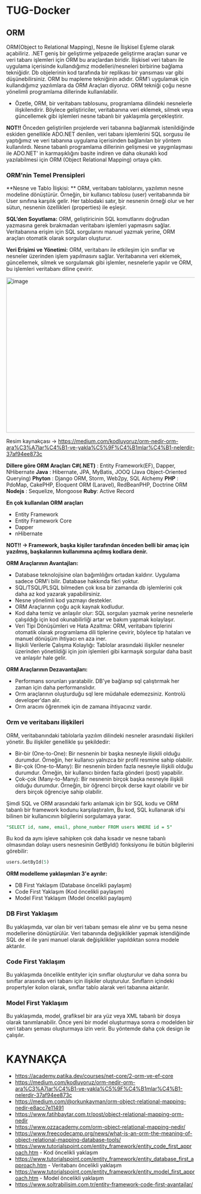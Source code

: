 # TUG-Docker
## ORM 
ORM(Object to Relational Mapping), Nesne ile İlişkisel Eşleme olarak açabiliriz. .NET geniş bir geliştirme yelpazede geliştirme araçları sunar ve veri tabanı işlemleri için ORM bu araçlardan biridir. İlişkisel veri tabanı ile uygulama içerisinde kullandığımız modelleri/nesneleri birbirine bağlama tekniğidir. Db objelerinin kod tarafında bir replikası bir yansıması var gibi düşünebilirsiniz. ORM bu mapleme tekniğinin adıdır. ORM'i uygulamak için kullandığımız yazılımlara da ORM Araçları diyoruz. ORM tekniği çoğu nesne yönelimli programlama dillerinde kullanılabilir.

- Özetle, ORM, bir veritabanı tablosunu, programlama dilindeki nesnelerle ilişkilendirir. Böylece geliştiriciler, veritabanına veri eklemek, silmek veya güncellemek gibi işlemleri nesne tabanlı bir yaklaşımla gerçekleştirir.


**NOT!!** Önceden geliştirilen projelerde veri tabanına bağlanmak istenildiğinde eskiden genellikle ADO.NET denilen, veri tabanı işlemlerini SQL sorgusu ile yaptığımız ve veri tabanına uygulama içerisinden bağlanılan bir yöntem kullanılırdı. Nesne tabanlı programlama dillerinin gelişmesi ve yaygınlaşması ile  ADO.NET' in karmaşıklığını basite indiren ve daha okunaklı kod yazılabilmesi için  ORM (Object Relational Mapping) ortaya çıktı.

### ORM’nin Temel Prensipleri
**Nesne ve Tablo İlişkisi: ** ORM, veritabanı tablolarını, yazılımın nesne modeline dönüştürür. Örneğin, bir kullanıcı tablosu (user) veritabanında bir User sınıfına karşılık gelir. Her tablodaki satır, bir nesnenin örneği olur ve her sütun, nesnenin özellikleri (properties) ile eşleşir.

**SQL’den Soyutlama:** ORM, geliştiricinin SQL komutlarını doğrudan yazmasına gerek bırakmadan veritabanı işlemleri yapmasını sağlar. Veritabanına erişim için SQL sorgularını manuel yazmak yerine, ORM araçları otomatik olarak sorguları oluşturur.

**Veri Erişimi ve Yönetimi:** ORM, veritabanı ile etkileşim için sınıflar ve nesneler üzerinden işlem yapılmasını sağlar. Veritabanına veri eklemek, güncellemek, silmek ve sorgulamak gibi işlemler, nesnelerle yapılır ve ORM, bu işlemleri veritabanı diline çevirir.


<img width="781" height="414" alt="image" src="https://github.com/user-attachments/assets/8bb889f5-b266-4aad-b2c5-2ea6665be159" />

Resim kaynakçası -> https://medium.com/kodluyoruz/orm-nedir-orm-ara%C3%A7lar%C4%B1-ve-yakla%C5%9F%C4%B1mlar%C4%B1-nelerdir-37af94ee873c


**Dillere göre ORM Araçları**
**C#(.NET)** : Entity Framework(EF), Dapper, NHibernate
**Java** : Hibernate, JPA, MyBatis, JOOQ (Java Object-Oriented Querying)
**Phyton** : Django ORM, Storm, Web2py, SQL Alchemy
**PHP** : PdoMap, CakePHP, Eloquent ORM (Laravel), RedBeanPHP, Doctrine ORM
**Nodejs** : Sequelize, Mongoose
**Ruby**: Active Record


**En çok kullanılan ORM araçları**
- Entity Framework
- Entity Framework Core
- Dapper
- nHibernate


**NOT!! -> Framework, başka kişiler tarafından önceden belli bir amaç için yazılmış, başkalarının kullanımına açılmış kodlara denir.**



**ORM Araçlarının Avantajları:**
- Database teknolojisine olan bağımlılığını ortadan kaldırır. Uygulama sadece ORM'i bilir. Database hakkında fikri yoktur.
- SQL/TSQL/PLSQL bilmeden çok kısa bir zamanda db işlemlerini çok daha az kod yazarak yapabilirsiniz.
- Nesne yönelimli kod yazmayı destekler.
- ORM Araçlarının çoğu açık kaynak kodludur.
- Kod daha temiz ve anlaşılır olur: SQL sorguları yazmak yerine nesnelerle çalışıldığı için kod okunabilirliği artar ve bakım yapmak kolaylaşır.
- Veri Tipi Dönüşümleri ve Hata Azaltma: ORM, veritabanı tiplerini otomatik olarak programlama dili tiplerine çevirir, böylece tip hataları ve manuel dönüşüm ihtiyacı en aza iner.
- İlişkili Verilerle Çalışma Kolaylığı: Tablolar arasındaki ilişkiler nesneler üzerinden yönetildiği için join işlemleri gibi karmaşık sorgular daha basit ve anlaşılır hale gelir.


**ORM Araçlarının Dezavantajları:**
- Performans sorunları yaratabilir. DB'ye bağlanıp sql çalıştırmak her zaman için daha performanslıdır.
- Orm araçlarının oluşturduğu sql lere müdahale edemezsiniz. Kontrolü developer'dan alır.
- Orm aracını öğrenmek için de zamana ihtiyacınız vardır.


### Orm ve veritabanı ilişkileri
ORM, veritabanındaki tablolarla yazılım dilindeki nesneler arasındaki ilişkileri yönetir. Bu ilişkiler genellikle şu şekildedir:

- Bir-bir (One-to-One): Bir nesnenin bir başka nesneyle ilişkili olduğu durumdur. Örneğin, her kullanıcı yalnızca bir profil resmine sahip olabilir.
- Bir-çok (One-to-Many): Bir nesnenin birden fazla nesneyle ilişkili olduğu durumdur. Örneğin, bir kullanıcı birden fazla gönderi (post) yapabilir.
- Çok-çok (Many-to-Many): Bir nesnenin birçok başka nesneyle ilişkili olduğu durumdur. Örneğin, bir öğrenci birçok derse kayıt olabilir ve bir ders birçok öğrenciye sahip olabilir.



Şimdi SQL ve ORM arasındaki farkı anlamak için bir SQL kodu ve ORM tabanlı bir framework kodunu karşılaştıralım, Bu kod, SQL kullanarak id’si bilinen bir kullanıcının bilgilerini sorgulamaya yarar.
```sql
"SELECT id, name, email, phone_number FROM users WHERE id = 5"
```

Bu kod da aynı işleve sahipken çok daha kısadır ve nesne tabanlı olmasından dolayı users nesnesinin GetById() fonksiyonu ile bütün bilgilerini görebilir:
```sql
users.GetById(5)
```


**ORM modelleme yaklaşımları 3'e ayrılır:**
- DB First Yaklaşım (Database öncelikli paylaşım)
- Code First Yaklaşım (Kod öncelikli paylaşım)
- Model First Yaklaşım (Model öncelikli paylaşım)


### DB First Yaklaşım
Bu yaklaşımda, var olan bir veri tabanı şeması ele alınır ve bu şema nesne modellerine dönüştürülür. Veri tabanında değişiklikler yapmak istendiğinde SQL de el ile yani manuel olarak değişiklikler yapıldıktan sonra modele aktarılır.

### Code First Yaklaşım
Bu yaklaşımda öncelikle entityler için sınıflar oluşturulur ve daha sonra bu sınıflar arasında veri tabanı için ilişkiler oluşturulur. Sınıfların içindeki propertyler kolon olarak, sınıflar tablo alarak veri tabanına aktarılır.

### Model First Yaklaşım
Bu yaklaşımda, model, grafiksel bir ara yüz veya XML tabanlı bir dosya olarak tanımlanabilir. Önce yeni bir model oluşturmaya sonra o modelden bir veri tabanı şeması oluşturmaya izin verir. Bu yöntemde daha çok design ile çalışılır.



# KAYNAKÇA
- https://academy.patika.dev/courses/net-core/2-orm-ve-ef-core
- https://medium.com/kodluyoruz/orm-nedir-orm-ara%C3%A7lar%C4%B1-ve-yakla%C5%9F%C4%B1mlar%C4%B1-nelerdir-37af94ee873c
- https://medium.com/@orkunkayman/orm-object-relational-mapping-nedir-e8acc7e11491
- https://www.fatihbaytar.com.tr/post/object-relational-mapping-orm-nedir
- https://www.ozzacademy.com/orm-object-relational-mapping-nedir/
- https://www.freecodecamp.org/news/what-is-an-orm-the-meaning-of-object-relational-mapping-database-tools/
- https://www.tutorialspoint.com/entity_framework/entity_code_first_approach.htm - Kod öncelikli yaklaşım
- https://www.tutorialspoint.com/entity_framework/entity_database_first_approach.htm - Veritabanı öncelikli yaklaşım
- https://www.tutorialspoint.com/entity_framework/entity_model_first_approach.htm - Model öncelikli yaklaşım
- https://www.soltrabilisim.com.tr/entity-framework-code-first-avantajlar/  

